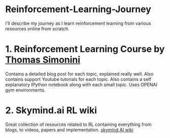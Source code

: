 # Reinforcement-Learning-Journey
I'll describe my journey as I learn reinforcement learning from various resources online from scratch.
# 1. Reinforcement Learning Course by [Thomas Simonini](https://github.com/simoninithomas/Deep_reinforcement_learning_Course)
Contains a detailed blog post for each topic, explained really well. Also contains support Youtube tutorials for each topic. Also contains a self explanatory IPython notebook along with each small topic. Uses OPENAI gym environments.
# 2. Skymind.ai RL wiki
Great collection of resources related to RL containing everything from blogs, to videos, papers and implementation.
[skymind AI wiki](https://skymind.ai/wiki/deep-reinforcement-learning) 
